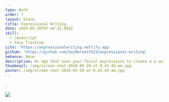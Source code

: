 ```yaml
---
type: Work
order: 7
layout: Stack
title: Expressional Writing
date: 2020-05-20T07:44:32.892Z
skill:
  - Javascript
  - Face Tracking
site: 'https://expressionalwriting.netlify.app'
github: 'https://github.com/OajMeredith23/expressional-writing'
behance: None
description: An app that uses your facial expressions to create a a unique story
thumbnail: /img/screen-shot-2020-05-20-at-8.43.43-am.jpg
poster: /img/screen-shot-2020-05-20-at-8.43.43-am.jpg
---
```

 .

![](/img/screen-shot-2019-07-02-at-5.20.39-pm.jpg)
